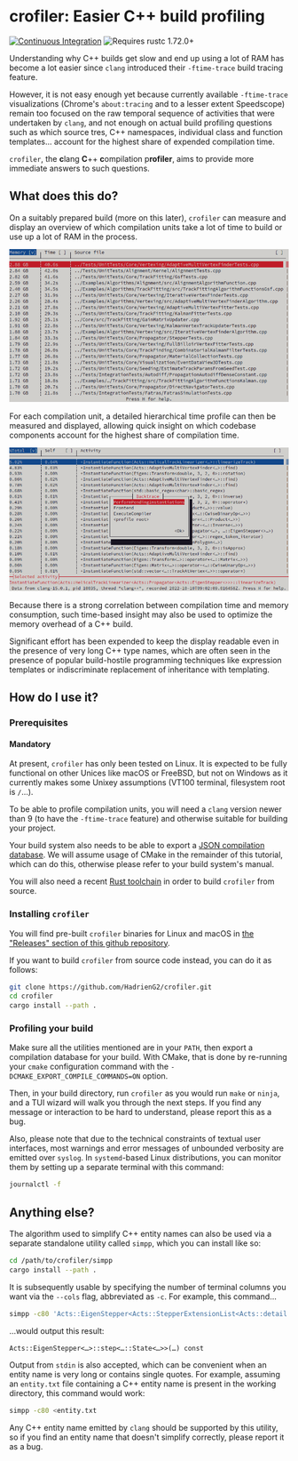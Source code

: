 # crofiler: Easier C++ build profiling

<!-- Not published on crates.io yet!
[![On crates.io](https://img.shields.io/crates/v/crofiler.svg)](https://crates.io/crates/crofiler)
[![On docs.rs](https://docs.rs/crofiler/badge.svg)](https://docs.rs/crofiler/)
-->
[![Continuous Integration](https://img.shields.io/github/actions/workflow/status/HadrienG2/crofiler/ci.yml?branch=master)](https://github.com/HadrienG2/crofiler/actions?query=workflow%3A%22Continuous+Integration%22)
![Requires rustc 1.72.0+](https://img.shields.io/badge/rustc-1.72.0+-lightgray.svg)

Understanding why C++ builds get slow and end up using a lot of RAM has become a
lot easier since `clang` introduced their `-ftime-trace` build tracing feature.

However, it is not easy enough yet because currently available `-ftime-trace`
visualizations (Chrome's `about:tracing` and to a lesser extent Speedscope)
remain too focused on the raw temporal sequence of activities that were
undertaken by `clang`, and not enough on actual build profiling questions such
as which source tres, C++ namespaces, individual class and function templates...
account for the highest share of expended compilation time.

`crofiler`, the **c**lang **C**++ **c**ompilation p**rofiler**, aims to provide
more immediate answers to such questions.


## What does this do?

On a suitably prepared build (more on this later), `crofiler` can measure and
display an overview of which compilation units take a lot of time to build or
use up a lot of RAM in the process.

![Full-build profile](docs/Build_Profile.png)

For each compilation unit, a detailed hierarchical time profile can then be
measured and displayed, allowing quick insight on which codebase components
account for the highest share of compilation time.

![Compilation unit profile](docs/Unit_Profile.png)

Because there is a strong correlation between compilation time and memory
consumption, such time-based insight may also be used to optimize the memory
overhead of a C++ build.

Significant effort has been expended to keep the display readable even in the
presence of very long C++ type names, which are often seen in the presence of
popular build-hostile programming techniques like expression templates or
indiscriminate replacement of inheritance with templating.


## How do I use it?

### Prerequisites

#### Mandatory

At present, `crofiler` has only been tested on Linux. It is expected to be fully
functional on other Unices like macOS or FreeBSD, but not on Windows as it
currently makes some Unixey assumptions (VT100 terminal, filesystem root is
`/`...).

To be able to profile compilation units, you will need a `clang` version newer
than 9 (to have the `-ftime-trace` feature) and otherwise suitable for building
your project.

Your build system also needs to be able to export a
[JSON compilation database](https://clang.llvm.org/docs/JSONCompilationDatabase.html).
We will assume usage of CMake in the remainder of this tutorial, which can do
this, otherwise please refer to your build system's manual.

You will also need a recent [Rust toolchain](https://www.rust-lang.org/learn/get-started)
in order to build `crofiler` from source.

### Installing `crofiler`

You will find pre-built `crofiler` binaries for Linux and macOS in [the
"Releases" section of this github
repository](https://github.com/HadrienG2/crofiler/releases).

If you want to build `crofiler` from source code instead, you can do it as
follows:

```bash
git clone https://github.com/HadrienG2/crofiler.git
cd crofiler
cargo install --path .
```

### Profiling your build

Make sure all the utilities mentioned are in your `PATH`, then export a
compilation database for your build. With CMake, that is done by re-running your
`cmake` configuration command with the `-DCMAKE_EXPORT_COMPILE_COMMANDS=ON`
option.

Then, in your build directory, run `crofiler` as you would run `make` or
`ninja`, and a TUI wizard will walk you through the next steps. If you find
any message or interaction to be hard to understand, please report this as a bug.

Also, please note that due to the technical constraints of textual user
interfaces, most warnings and error messages of unbounded verbosity are emitted
over `syslog`. In `systemd`-based Linux distributions, you can monitor them by
setting up a separate terminal with this command:

```bash
journalctl -f
```


## Anything else?

The algorithm used to simplify C++ entity names can also be used via a separate
standalone utility called `simpp`, which you can install like so:

```bash
cd /path/to/crofiler/simpp
cargo install --path .
```

It is subsequently usable by specifying the number of terminal columns you want
via the `--cols` flag, abbreviated as `-c`. For example, this command...

```bash
simpp -c80 'Acts::EigenStepper<Acts::StepperExtensionList<Acts::detail::GenericDefaultExtension<double> >, Acts::detail::VoidAuctioneer>::step<Acts::Propagator<Acts::EigenStepper<>, Acts::Navigator>::State<Acts::PropagatorOptions<Acts::ActionList<ActsFatras::detail::SimulationActor<std::mersenne_twister_engine<long unsigned int, 32, 624, 397, 31, 2567483615, 11, 4294967295, 7, 2636928640, 15, 4022730752, 18, 1812433253>, ActsFatras::NoDecay, ActsFatras::InteractionList<ActsFatras::ContinuousProcess<ActsFatras::detail::ScatteringImpl<ActsFatras::detail::Highland>, ActsFatras::ChargedSelector, ActsFatras::EveryParticle, ActsFatras::EveryParticle>, ActsFatras::ContinuousProcess<ActsFatras::BetheBloch, ActsFatras::ChargedSelector, ActsFatras::Min<ActsFatras::Casts::P>, ActsFatras::EveryParticle>, ActsFatras::ContinuousProcess<ActsFatras::BetheHeitler, ActsFatras::AbsPdgSelector<(Acts::PdgParticle)11>, ActsFatras::Min<ActsFatras::Casts::P>, ActsFatras::Min<ActsFatras::Casts::P> > >, (anonymous namespace)::HitSurfaceSelector> >, Acts::AbortList<ActsFatras::detail::SimulationActor<std::mersenne_twister_engine<long unsigned int, 32, 624, 397, 31, 2567483615, 11, 4294967295, 7, 2636928640, 15, 4022730752, 18, 1812433253>, ActsFatras::NoDecay, ActsFatras::InteractionList<ActsFatras::ContinuousProcess<ActsFatras::detail::ScatteringImpl<ActsFatras::detail::Highland>, ActsFatras::ChargedSelector, ActsFatras::EveryParticle, ActsFatras::EveryParticle>, ActsFatras::ContinuousProcess<ActsFatras::BetheBloch, ActsFatras::ChargedSelector, ActsFatras::Min<ActsFatras::Casts::P>, ActsFatras::EveryParticle>, ActsFatras::ContinuousProcess<ActsFatras::BetheHeitler, ActsFatras::AbsPdgSelector<(Acts::PdgParticle)11>, ActsFatras::Min<ActsFatras::Casts::P>, ActsFatras::Min<ActsFatras::Casts::P> > >, (anonymous namespace)::HitSurfaceSelector>::ParticleNotAlive, Acts::EndOfWorldReached, Acts::PathLimitReached> > > >(Acts::Propagator<Acts::EigenStepper<Acts::StepperExtensionList<Acts::detail::GenericDefaultExtension<double> >, Acts::detail::VoidAuctioneer>, Acts::Navigator>::State<Acts::PropagatorOptions<Acts::ActionList<ActsFatras::detail::SimulationActor<std::mersenne_twister_engine<unsigned long, 32, 624, 397, 31, 2567483615, 11, 4294967295, 7, 2636928640, 15, 4022730752, 18, 1812433253>, ActsFatras::NoDecay, ActsFatras::InteractionList<ActsFatras::ContinuousProcess<ActsFatras::detail::ScatteringImpl<ActsFatras::detail::Highland>, ActsFatras::ChargedSelector, ActsFatras::EveryParticle, ActsFatras::EveryParticle>, ActsFatras::ContinuousProcess<ActsFatras::BetheBloch, ActsFatras::ChargedSelector, ActsFatras::Min<ActsFatras::Casts::P>, ActsFatras::EveryParticle>, ActsFatras::ContinuousProcess<ActsFatras::BetheHeitler, ActsFatras::AbsPdgSelector<(Acts::PdgParticle)11>, ActsFatras::Min<ActsFatras::Casts::P>, ActsFatras::Min<ActsFatras::Casts::P> > >, (anonymous namespace)::HitSurfaceSelector> >, Acts::AbortList<ActsFatras::detail::SimulationActor<std::mersenne_twister_engine<unsigned long, 32, 624, 397, 31, 2567483615, 11, 4294967295, 7, 2636928640, 15, 4022730752, 18, 1812433253>, ActsFatras::NoDecay, ActsFatras::InteractionList<ActsFatras::ContinuousProcess<ActsFatras::detail::ScatteringImpl<ActsFatras::detail::Highland>, ActsFatras::ChargedSelector, ActsFatras::EveryParticle, ActsFatras::EveryParticle>, ActsFatras::ContinuousProcess<ActsFatras::BetheBloch, ActsFatras::ChargedSelector, ActsFatras::Min<ActsFatras::Casts::P>, ActsFatras::EveryParticle>, ActsFatras::ContinuousProcess<ActsFatras::BetheHeitler, ActsFatras::AbsPdgSelector<(Acts::PdgParticle)11>, ActsFatras::Min<ActsFatras::Casts::P>, ActsFatras::Min<ActsFatras::Casts::P> > >, (anonymous namespace)::HitSurfaceSelector>::ParticleNotAlive, Acts::EndOfWorldReached, Acts::PathLimitReached> > > &) const'
```

...would output this result:

```
Acts::EigenStepper<…>::step<…::State<…>>(…) const
```

Output from `stdin` is also accepted, which can be convenient when an entity
name is very long or contains single quotes. For example, assuming an
`entity.txt` file containing a C++ entity name is present in the working
directory, this command would work:

```bash
simpp -c80 <entity.txt
```

Any C++ entity name emitted by `clang` should be supported by this utility, so
if you find an entity name that doesn't simplify correctly, please report it as
a bug.
